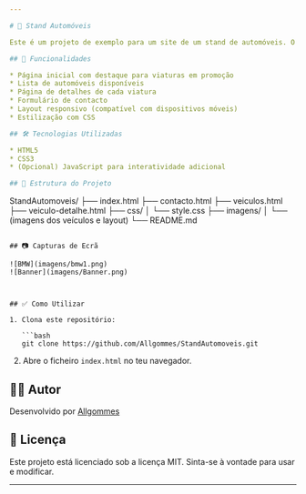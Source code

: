 ```yaml
---

# 🚗 Stand Automóveis

Este é um projeto de exemplo para um site de um stand de automóveis. O objetivo é apresentar veículos disponíveis para venda, com informações detalhadas, imagens e funcionalidades básicas de navegação.

## 📌 Funcionalidades

* Página inicial com destaque para viaturas em promoção
* Lista de automóveis disponíveis
* Página de detalhes de cada viatura
* Formulário de contacto
* Layout responsivo (compatível com dispositivos móveis)
* Estilização com CSS

## 🛠️ Tecnologias Utilizadas

* HTML5
* CSS3
* (Opcional) JavaScript para interatividade adicional

## 📁 Estrutura do Projeto

```
StandAutomoveis/
├── index.html
├── contacto.html
├── veiculos.html
├── veiculo-detalhe.html
├── css/
│   └── style.css
├── imagens/
│   └── (imagens dos veículos e layout)
└── README.md
```

## 📷 Capturas de Ecrã

![BMW](imagens/bmw1.png)
![Banner](imagens/Banner.png)



## ✅ Como Utilizar

1. Clona este repositório:

   ```bash
   git clone https://github.com/Allgommes/StandAutomoveis.git
   ```

2. Abre o ficheiro `index.html` no teu navegador.

## 🧑‍💻 Autor

Desenvolvido por [Allgommes](https://github.com/Allgommes)

## 📄 Licença

Este projeto está licenciado sob a licença MIT. Sinta-se à vontade para usar e modificar.

---
```


